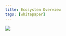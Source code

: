 ```yaml
---
title: Ecosystem Overview
tags: [whitepaper]
---
```


![](https://imagedelivery.net/c_9Lp3wgLGhPbm6b8dRGgg/292c7965-19d7-4b16-0a02-ce3c6f7cda00/fullecosystemdiagram)
